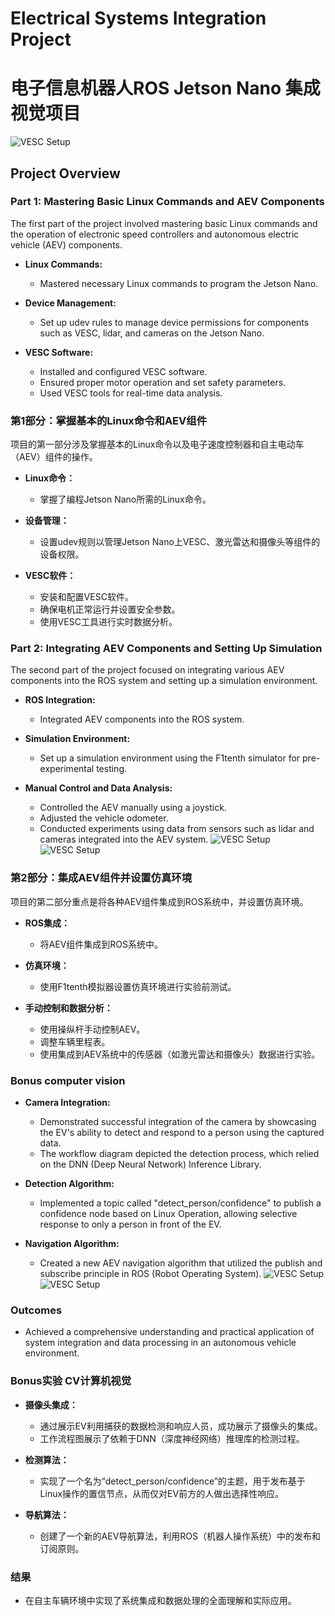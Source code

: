 # Electrical Systems Integration Project
# 电子信息机器人ROS Jetson Nano 集成视觉项目

![VESC Setup](https://github.com/Zhaobo-Wang/EE3EY4_Integration_Project/blob/main/md_project_pic/Capture5.PNG)
## Project Overview

### Part 1: Mastering Basic Linux Commands and AEV Components

The first part of the project involved mastering basic Linux commands and the operation of electronic speed controllers and autonomous electric vehicle (AEV) components.

- **Linux Commands:**
  - Mastered necessary Linux commands to program the Jetson Nano.

- **Device Management:**
  - Set up udev rules to manage device permissions for components such as VESC, lidar, and cameras on the Jetson Nano.

- **VESC Software:**
  - Installed and configured VESC software.
  - Ensured proper motor operation and set safety parameters.
  - Used VESC tools for real-time data analysis.

### 第1部分：掌握基本的Linux命令和AEV组件

项目的第一部分涉及掌握基本的Linux命令以及电子速度控制器和自主电动车（AEV）组件的操作。

- **Linux命令：**
  - 掌握了编程Jetson Nano所需的Linux命令。

- **设备管理：**
  - 设置udev规则以管理Jetson Nano上VESC、激光雷达和摄像头等组件的设备权限。

- **VESC软件：**
  - 安装和配置VESC软件。
  - 确保电机正常运行并设置安全参数。
  - 使用VESC工具进行实时数据分析。
    
### Part 2: Integrating AEV Components and Setting Up Simulation

The second part of the project focused on integrating various AEV components into the ROS system and setting up a simulation environment.

- **ROS Integration:**
  - Integrated AEV components into the ROS system.

- **Simulation Environment:**
  - Set up a simulation environment using the F1tenth simulator for pre-experimental testing.

- **Manual Control and Data Analysis:**
  - Controlled the AEV manually using a joystick.
  - Adjusted the vehicle odometer.
  - Conducted experiments using data from sensors such as lidar and cameras integrated into the AEV system.
![VESC Setup](md_project_pic/Capture1.png)
![VESC Setup](md_project_pic/Capture4.png)

### 第2部分：集成AEV组件并设置仿真环境

项目的第二部分重点是将各种AEV组件集成到ROS系统中，并设置仿真环境。

- **ROS集成：**
  - 将AEV组件集成到ROS系统中。

- **仿真环境：**
  - 使用F1tenth模拟器设置仿真环境进行实验前测试。

- **手动控制和数据分析：**
  - 使用操纵杆手动控制AEV。
  - 调整车辆里程表。
  - 使用集成到AEV系统中的传感器（如激光雷达和摄像头）数据进行实验。

### Bonus computer vision

- **Camera Integration:**
  - Demonstrated successful integration of the camera by showcasing the EV's ability to detect and respond to a person using the captured data.
  - The workflow diagram depicted the detection process, which relied on the DNN (Deep Neural Network) Inference Library.

- **Detection Algorithm:**
  - Implemented a topic called "detect_person/confidence" to publish a confidence node based on Linux Operation, allowing selective response to only a person in front of the EV.

- **Navigation Algorithm:**
  - Created a new AEV navigation algorithm that utilized the publish and subscribe principle in ROS (Robot Operating System).
![VESC Setup](md_project_pic/Capture2.png)
![VESC Setup](md_project_pic/Capture3.png)

### Outcomes

- Achieved a comprehensive understanding and practical application of system integration and data processing in an autonomous vehicle environment.

### Bonus实验 CV计算机视觉

- **摄像头集成：**
  - 通过展示EV利用捕获的数据检测和响应人员，成功展示了摄像头的集成。
  - 工作流程图展示了依赖于DNN（深度神经网络）推理库的检测过程。

- **检测算法：**
  - 实现了一个名为“detect_person/confidence”的主题，用于发布基于Linux操作的置信节点，从而仅对EV前方的人做出选择性响应。

- **导航算法：**
  - 创建了一个新的AEV导航算法，利用ROS（机器人操作系统）中的发布和订阅原则。

### 结果

- 在自主车辆环境中实现了系统集成和数据处理的全面理解和实际应用。

